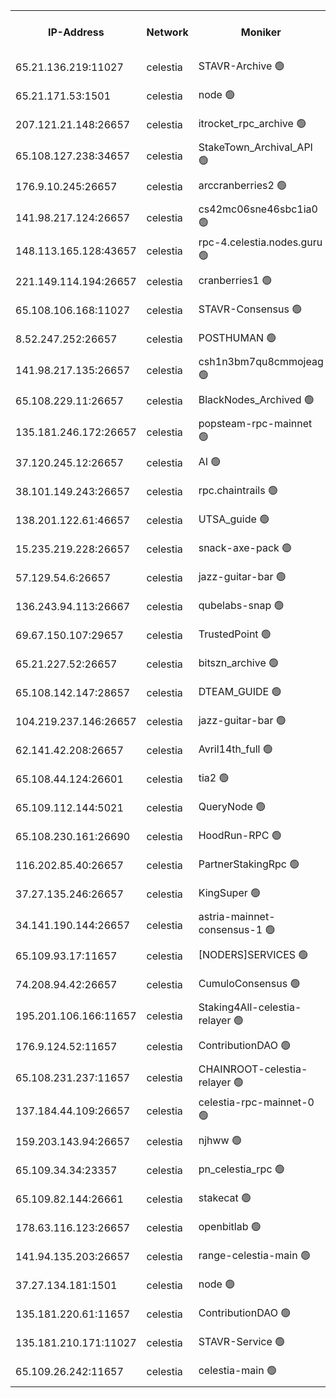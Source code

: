 


<table><tr><th>IP-Address</th><th>Network</th><th>Moniker</th><th>Latest Block Height</th><th>Earliest Block Height</th><th>Catching Up</th><th>Tx Index</th><th>Voting Power</th><th>Version</th><th>Scan Time</th></tr><tr><td>65.21.136.219:11027</td><td>celestia</td><td>STAVR-Archive 🟢</td><td>2732733</td><td>1</td><td>False</td><td>on</td><td>0</td><td>2.3.1</td><td>2024-11-06T20:38:41.900077362UTC</td></tr><tr><td>65.21.171.53:1501</td><td>celestia</td><td>node 🟢</td><td>2732733</td><td>1</td><td>False</td><td>on</td><td>0</td><td>2.3.1</td><td>2024-11-06T20:38:42.294431561UTC</td></tr><tr><td>207.121.21.148:26657</td><td>celestia</td><td>itrocket_rpc_archive 🟢</td><td>2732736</td><td>1</td><td>False</td><td>on</td><td>0</td><td>2.3.1</td><td>2024-11-06T20:39:18.824660496UTC</td></tr><tr><td>65.108.127.238:34657</td><td>celestia</td><td>StakeTown_Archival_API 🟢</td><td>2732736</td><td>1</td><td>False</td><td>on</td><td>0</td><td>2.3.1</td><td>2024-11-06T20:39:23.487401325UTC</td></tr><tr><td>176.9.10.245:26657</td><td>celestia</td><td>arccranberries2 🟢</td><td>2732740</td><td>1</td><td>False</td><td>on</td><td>0</td><td>2.3.1</td><td>2024-11-06T20:40:07.634726867UTC</td></tr><tr><td>141.98.217.124:26657</td><td>celestia</td><td>cs42mc06sne46sbc1ia0 🟢</td><td>2732741</td><td>1</td><td>False</td><td>on</td><td>0</td><td>2.3.1</td><td>2024-11-06T20:40:12.797089831UTC</td></tr><tr><td>148.113.165.128:43657</td><td>celestia</td><td>rpc-4.celestia.nodes.guru 🟢</td><td>2732742</td><td>1</td><td>False</td><td>on</td><td>0</td><td>2.3.1</td><td>2024-11-06T20:40:34.364770420UTC</td></tr><tr><td>221.149.114.194:26657</td><td>celestia</td><td>cranberries1 🟢</td><td>2732744</td><td>1</td><td>False</td><td>on</td><td>0</td><td>2.3.1</td><td>2024-11-06T20:40:46.132630982UTC</td></tr><tr><td>65.108.106.168:11027</td><td>celestia</td><td>STAVR-Consensus 🟢</td><td>2732744</td><td>1</td><td>False</td><td>on</td><td>0</td><td>2.3.1</td><td>2024-11-06T20:40:48.588751409UTC</td></tr><tr><td>8.52.247.252:26657</td><td>celestia</td><td>POSTHUMAN 🟢</td><td>2732748</td><td>1</td><td>False</td><td>on</td><td>0</td><td>2.3.1</td><td>2024-11-06T20:41:39.106685274UTC</td></tr><tr><td>141.98.217.135:26657</td><td>celestia</td><td>csh1n3bm7qu8cmmojeag 🟢</td><td>2732748</td><td>1</td><td>False</td><td>on</td><td>0</td><td>2.3.1</td><td>2024-11-06T20:41:39.568788163UTC</td></tr><tr><td>65.108.229.11:26657</td><td>celestia</td><td>BlackNodes_Archived 🟢</td><td>2732749</td><td>1</td><td>False</td><td>on</td><td>0</td><td>2.1.2</td><td>2024-11-06T20:41:46.642354144UTC</td></tr><tr><td>135.181.246.172:26657</td><td>celestia</td><td>popsteam-rpc-mainnet 🟢</td><td>2732751</td><td>1</td><td>False</td><td>on</td><td>0</td><td>2.3.1</td><td>2024-11-06T20:42:14.114860101UTC</td></tr><tr><td>37.120.245.12:26657</td><td>celestia</td><td>AI 🟢</td><td>2732752</td><td>1</td><td>False</td><td>off</td><td>0</td><td>2.3.1</td><td>2024-11-06T20:42:20.894671089UTC</td></tr><tr><td>38.101.149.243:26657</td><td>celestia</td><td>rpc.chaintrails 🟢</td><td>2732752</td><td>1</td><td>False</td><td>on</td><td>0</td><td>2.3.1</td><td>2024-11-06T20:42:28.820640336UTC</td></tr><tr><td>138.201.122.61:46657</td><td>celestia</td><td>UTSA_guide 🟢</td><td>2732755</td><td>1</td><td>False</td><td>on</td><td>0</td><td>2.3.1</td><td>2024-11-06T20:42:56.338093389UTC</td></tr><tr><td>15.235.219.228:26657</td><td>celestia</td><td>snack-axe-pack 🟢</td><td>2732755</td><td>1</td><td>False</td><td>off</td><td>0</td><td>2.1.2</td><td>2024-11-06T20:42:59.365243206UTC</td></tr><tr><td>57.129.54.6:26657</td><td>celestia</td><td>jazz-guitar-bar 🟢</td><td>2732756</td><td>1</td><td>False</td><td>off</td><td>0</td><td>2.1.2</td><td>2024-11-06T20:43:05.867190660UTC</td></tr><tr><td>136.243.94.113:26667</td><td>celestia</td><td>qubelabs-snap 🟢</td><td>2732757</td><td>1</td><td>False</td><td>on</td><td>0</td><td>2.3.1</td><td>2024-11-06T20:43:27.509239193UTC</td></tr><tr><td>69.67.150.107:29657</td><td>celestia</td><td>TrustedPoint 🟢</td><td>2732758</td><td>1</td><td>False</td><td>on</td><td>0</td><td>2.3.1</td><td>2024-11-06T20:43:40.612154726UTC</td></tr><tr><td>65.21.227.52:26657</td><td>celestia</td><td>bitszn_archive 🟢</td><td>2732762</td><td>1</td><td>False</td><td>on</td><td>0</td><td>2.3.1</td><td>2024-11-06T20:44:25.054032364UTC</td></tr><tr><td>65.108.142.147:28657</td><td>celestia</td><td>DTEAM_GUIDE 🟢</td><td>2732766</td><td>1</td><td>False</td><td>on</td><td>0</td><td>2.3.1</td><td>2024-11-06T20:45:11.224374898UTC</td></tr><tr><td>104.219.237.146:26657</td><td>celestia</td><td>jazz-guitar-bar 🟢</td><td>2732767</td><td>1</td><td>False</td><td>off</td><td>0</td><td>2.1.2</td><td>2024-11-06T20:45:20.694852029UTC</td></tr><tr><td>62.141.42.208:26657</td><td>celestia</td><td>Avril14th_full 🟢</td><td>2732769</td><td>1</td><td>False</td><td>on</td><td>0</td><td>2.3.1</td><td>2024-11-06T20:45:53.854055894UTC</td></tr><tr><td>65.108.44.124:26601</td><td>celestia</td><td>tia2 🟢</td><td>2371494</td><td>339581</td><td>False</td><td>on</td><td>0</td><td>1.3.0</td><td>2024-11-06T20:38:59.168737162UTC</td></tr><tr><td>65.109.112.144:5021</td><td>celestia</td><td>QueryNode 🟢</td><td>2371494</td><td>1406226</td><td>False</td><td>off</td><td>0</td><td>1.7.0</td><td>2024-11-06T20:43:12.513438863UTC</td></tr><tr><td>65.108.230.161:26690</td><td>celestia</td><td>HoodRun-RPC 🟢</td><td>2371494</td><td>1537165</td><td>False</td><td>off</td><td>0</td><td>1.9.0</td><td>2024-11-06T20:45:17.838170815UTC</td></tr><tr><td>116.202.85.40:26657</td><td>celestia</td><td>PartnerStakingRpc 🟢</td><td>2371494</td><td>1588231</td><td>False</td><td>on</td><td>0</td><td>1.9.0</td><td>2024-11-06T20:38:59.540059550UTC</td></tr><tr><td>37.27.135.246:26657</td><td>celestia</td><td>KingSuper 🟢</td><td>2371494</td><td>1814358</td><td>False</td><td>off</td><td>0</td><td>1.3.0</td><td>2024-11-06T20:39:55.002067340UTC</td></tr><tr><td>34.141.190.144:26657</td><td>celestia</td><td>astria-mainnet-consensus-1 🟢</td><td>2732752</td><td>2371501</td><td>False</td><td>on</td><td>0</td><td>2.1.2</td><td>2024-11-06T20:42:21.245872909UTC</td></tr><tr><td>65.109.93.17:11657</td><td>celestia</td><td>[NODERS]SERVICES 🟢</td><td>2732754</td><td>2371581</td><td>False</td><td>on</td><td>0</td><td>2.1.2</td><td>2024-11-06T20:42:41.432978241UTC</td></tr><tr><td>74.208.94.42:26657</td><td>celestia</td><td>CumuloConsensus 🟢</td><td>2732744</td><td>2384001</td><td>False</td><td>on</td><td>0</td><td>2.3.1</td><td>2024-11-06T20:40:49.419464747UTC</td></tr><tr><td>195.201.106.166:11657</td><td>celestia</td><td>Staking4All-celestia-relayer 🟢</td><td>2732770</td><td>2399575</td><td>False</td><td>off</td><td>0</td><td>2.1.2</td><td>2024-11-06T20:46:04.857116818UTC</td></tr><tr><td>176.9.124.52:11657</td><td>celestia</td><td>ContributionDAO 🟢</td><td>2732762</td><td>2419178</td><td>False</td><td>on</td><td>0</td><td>2.1.2</td><td>2024-11-06T20:44:24.605537987UTC</td></tr><tr><td>65.108.231.237:11657</td><td>celestia</td><td>CHAINROOT-celestia-relayer 🟢</td><td>2732740</td><td>2473086</td><td>False</td><td>on</td><td>0</td><td>2.1.2</td><td>2024-11-06T20:40:10.287076634UTC</td></tr><tr><td>137.184.44.109:26657</td><td>celestia</td><td>celestia-rpc-mainnet-0 🟢</td><td>2732753</td><td>2517150</td><td>False</td><td>on</td><td>0</td><td>2.3.1</td><td>2024-11-06T20:42:41.028637712UTC</td></tr><tr><td>159.203.143.94:26657</td><td>celestia</td><td>njhww 🟢</td><td>2732745</td><td>2611784</td><td>False</td><td>off</td><td>0</td><td>2.3.1</td><td>2024-11-06T20:40:58.353972872UTC</td></tr><tr><td>65.109.34.34:23357</td><td>celestia</td><td>pn_celestia_rpc 🟢</td><td>2732751</td><td>2611790</td><td>False</td><td>on</td><td>0</td><td>2.3.1</td><td>2024-11-06T20:42:13.725933306UTC</td></tr><tr><td>65.109.82.144:26661</td><td>celestia</td><td>stakecat 🟢</td><td>2732753</td><td>2714001</td><td>False</td><td>on</td><td>0</td><td>2.1.2</td><td>2024-11-06T20:42:39.575842999UTC</td></tr><tr><td>178.63.116.123:26657</td><td>celestia</td><td>openbitlab 🟢</td><td>2732735</td><td>2721238</td><td>False</td><td>on</td><td>0</td><td>2.3.1</td><td>2024-11-06T20:39:13.195759287UTC</td></tr><tr><td>141.94.135.203:26657</td><td>celestia</td><td>range-celestia-main 🟢</td><td>2732734</td><td>2723065</td><td>False</td><td>on</td><td>0</td><td>2.1.2</td><td>2024-11-06T20:39:02.404146503UTC</td></tr><tr><td>37.27.134.181:1501</td><td>celestia</td><td>node 🟢</td><td>2732746</td><td>2726646</td><td>False</td><td>off</td><td>0</td><td>2.3.1</td><td>2024-11-06T20:41:09.323257699UTC</td></tr><tr><td>135.181.220.61:11657</td><td>celestia</td><td>ContributionDAO 🟢</td><td>2732749</td><td>2727031</td><td>False</td><td>off</td><td>0</td><td>2.1.2</td><td>2024-11-06T20:41:44.115390415UTC</td></tr><tr><td>135.181.210.171:11027</td><td>celestia</td><td>STAVR-Service 🟢</td><td>2732734</td><td>2730001</td><td>False</td><td>on</td><td>0</td><td>2.3.1</td><td>2024-11-06T20:39:00.013582347UTC</td></tr><tr><td>65.109.26.242:11657</td><td>celestia</td><td>celestia-main 🟢</td><td>2732756</td><td>2730694</td><td>False</td><td>on</td><td>0</td><td>2.3.1</td><td>2024-11-06T20:43:14.954161124UTC</td></tr></table>